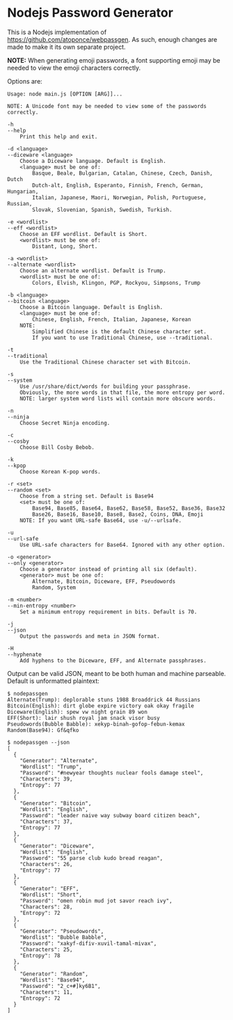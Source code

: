 # Nodejs Password Generator

This is a Nodejs implementation of https://github.com/atoponce/webpassgen. As
such, enough changes are made to make it its own separate project.

**NOTE:** When generating emoji passwords, a font supporting emoji may be needed
to view the emoji characters correctly.

Options are:

    Usage: node main.js [OPTION [ARG]]...

    NOTE: A Unicode font may be needed to view some of the passwords correctly.

    -h
    --help
        Print this help and exit.

    -d <language>
    --diceware <language>
        Choose a Diceware language. Default is English.
        <language> must be one of:
            Basque, Beale, Bulgarian, Catalan, Chinese, Czech, Danish, Dutch
            Dutch-alt, English, Esperanto, Finnish, French, German, Hungarian,
            Italian, Japanese, Maori, Norwegian, Polish, Portuguese, Russian,
            Slovak, Slovenian, Spanish, Swedish, Turkish.

    -e <wordlist>
    --eff <wordlist>
        Choose an EFF wordlist. Default is Short.
        <wordlist> must be one of:
            Distant, Long, Short.

    -a <wordlist>
    --alternate <wordlist>
        Choose an alternate wordlist. Default is Trump.
        <wordlist> must be one of:
            Colors, Elvish, Klingon, PGP, Rockyou, Simpsons, Trump

    -b <language>
    --bitcoin <language>
        Choose a Bitcoin language. Default is English.
        <language> must be one of:
            Chinese, English, French, Italian, Japanese, Korean
        NOTE:
            Simplified Chinese is the default Chinese character set.
            If you want to use Traditional Chinese, use --traditional.

    -t
    --traditional
        Use the Traditional Chinese character set with Bitcoin.

    -s
    --system
        Use /usr/share/dict/words for building your passphrase.
        Obviously, the more words in that file, the more entropy per word.
        NOTE: larger system word lists will contain more obscure words.

    -n
    --ninja
        Choose Secret Ninja encoding.

    -c
    --cosby
        Choose Bill Cosby Bebob.

    -k
    --kpop
        Choose Korean K-pop words.

    -r <set>
    --random <set>
        Choose from a string set. Default is Base94
        <set> must be one of:
            Base94, Base85, Base64, Base62, Base58, Base52, Base36, Base32
            Base26, Base16, Base10, Base8, Base2, Coins, DNA, Emoji
        NOTE: If you want URL-safe Base64, use -u/--urlsafe.

    -u
    --url-safe
        Use URL-safe characters for Base64. Ignored with any other option.

    -o <generator>
    --only <generator>
        Choose a generator instead of printing all six (default).
        <generator> must be one of:
            Alternate, Bitcoin, Diceware, EFF, Pseudowords
            Random, System

    -m <number>
    --min-entropy <number>
        Set a minimum entropy requirement in bits. Default is 70.

    -j
    --json
        Output the passwords and meta in JSON format.

    -H
    --hyphenate
        Add hyphens to the Diceware, EFF, and Alternate passphrases.

    
Output can be valid JSON, meant to be both human and machine parseable. Default
is unformatted plaintext:

    $ nodepassgen
    Alternate(Trump): deplorable stuns 1988 Broaddrick 44 Russians
    Bitcoin(English): dirt globe expire victory oak okay fragile
    Diceware(English): spew vw night grain 89 won
    EFF(Short): lair shush royal jam snack visor busy
    Pseudowords(Bubble Babble): xekyp-binah-gofop-febun-kemax
    Random(Base94): Gf&qfko

    $ nodepassgen --json
    [
      {
        "Generator": "Alternate",
        "Wordlist": "Trump",
        "Password": "#newyear thoughts nuclear fools damage steel",
        "Characters": 39,
        "Entropy": 77
      },
      {
        "Generator": "Bitcoin",
        "Wordlist": "English",
        "Password": "leader naive way subway board citizen beach",
        "Characters": 37,
        "Entropy": 77
      },
      {
        "Generator": "Diceware",
        "Wordlist": "English",
        "Password": "55 parse club kudo bread reagan",
        "Characters": 26,
        "Entropy": 77
      },
      {
        "Generator": "EFF",
        "Wordlist": "Short",
        "Password": "omen robin mud jot savor reach ivy",
        "Characters": 28,
        "Entropy": 72
      },
      {
        "Generator": "Pseudowords",
        "Wordlist": "Bubble Babble",
        "Password": "xakyf-difiv-xuvil-tamal-mivax",
        "Characters": 25,
        "Entropy": 78
      },
      {
        "Generator": "Random",
        "Wordlist": "Base94",
        "Password": "2_c+#]ky6B1",
        "Characters": 11,
        "Entropy": 72
      }
    ]
